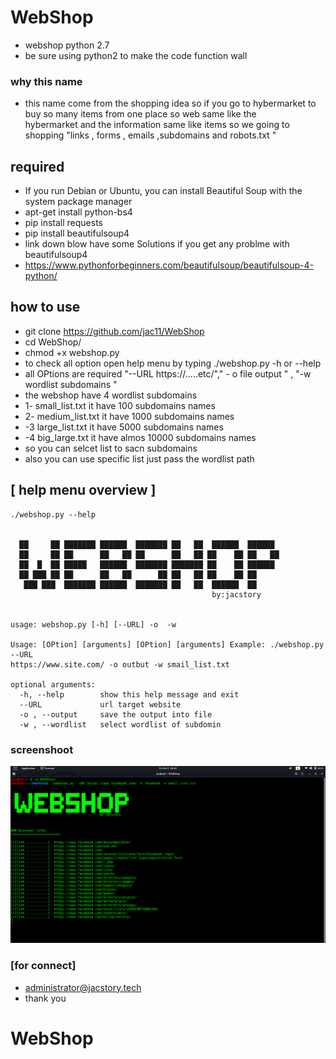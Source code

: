 # WebShop 

* webshop python 2.7
* be sure using python2 to make the code function wall
### why this name 
* this name come from the shopping idea so if you go to hybermarket to buy so many items from one place so web  same like the  
hybermarket and the information same like items 
so we going to shopping  "links , forms , emails ,subdomains and robots.txt "

## required
* If you run Debian or Ubuntu, you can install Beautiful Soup with the system package manager
* apt-get install python-bs4
* pip install requests
* pip install beautifulsoup4
* link down blow  have some Solutions if you get any problme with beautifulsoup4
* https://www.pythonforbeginners.com/beautifulsoup/beautifulsoup-4-python/

## how to use 

* git clone https://github.com/jac11/WebShop
* cd WebShop/
* chmod +x webshop.py
* to check all  option open help menu by typing ./webshop.py -h or --help
* all OPtions are required "--URL https://.....etc/"," - o file output " , "-w wordlist subdomains " 
* the webshop  have 4 wordlist subdomains 
* 1- small_list.txt it have  100 subdomains names
* 2- medium_list.txt it have 1000 subdomains names
* -3 large_list.txt it have 5000 subdomains names
* -4 big_large.txt it have almos 10000 subdomains names
* so you can selcet  list to sacn subdomains  
* also you can use specific list just pass the wordlist path 

##  [ help menu overview ]
```
./webshop.py --help

      
  ██     ██ ███████ ██████  ███████ ██   ██  ██████  ██████  
  ██     ██ ██      ██   ██ ██      ██   ██ ██    ██ ██   ██ 
  ██  █  ██ █████   ██████  ███████ ███████ ██    ██ ██████  
  ██ ███ ██ ██      ██   ██      ██ ██   ██ ██    ██ ██      
   ███ ███  ███████ ██████  ███████ ██   ██  ██████  ██      
                                             by:jacstory                                                                                                                     
 
usage: webshop.py [-h] [--URL] -o  -w

Usage: [OPtion] [arguments] [OPtion] [arguments] Example: ./webshop.py --URL
https://www.site.com/ -o outbut -w smail_list.txt

optional arguments:
  -h, --help        show this help message and exit
  --URL             url target website
  -o , --output     save the output into file
  -w , --wordlist   select wordlist of subdomin
```

### screenshoot

 <img src = "images/1.png">

### [for connect]
* administrator@jacstory.tech
* thank you 
# WebShop
